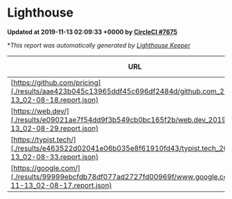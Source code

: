
# Lighthouse

**Updated at 2019-11-13 02:09:33 +0000 by [CircleCI #7675](https://circleci.com/gh/ItinerisLtd/lighthouse-keeper-example/7675)**

**This report was automatically generated by [Lighthouse Keeper](https://github.com/itinerisltd/lighthouse-keeper)*

| URL | Performance | Accessibility | Best Practices | SEO | PWA | Updated At |
| --- | --- | --- | --- | --- | --- | --- |
| [https://github.com/pricing](./results/aae423b045c13965ddf45c696df2484d/github.com_2019-11-13_02-08-18.report.json) | 0.82 | 0.93 | 0.93 | 0.92 | 0.56 | 2019-11-13T02:08:18.181Z |
| [https://web.dev/](./results/e09021ae7f54dd9f3b549cb0bc165f2b/web.dev_2019-11-13_02-08-29.report.json) | 0.93 | 0.88 | 1 | 0.96 | 0.93 | 2019-11-13T02:08:29.599Z |
| [https://typist.tech/](./results/e463522d02041e06b035e8f61910fd43/typist.tech_2019-11-13_02-08-33.report.json) |  |  |  |  |  | 2019-11-13T02:08:33.639Z |
| [https://google.com/](./results/99999ebcfdb78df077ad2727fd00969f/www.google.com_2019-11-13_02-08-17.report.json) | 0.95 | 0.86 | 0.93 | 0.83 | 0.56 | 2019-11-13T02:08:17.987Z |
